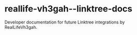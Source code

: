 # reallife-vh3gah--linktree-docs
Developer documentation for future Linktree integrations by RealLifeVh3gah.

